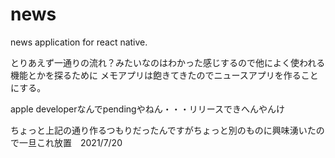 # news
news application for react native.

とりあえず一通りの流れ？みたいなのはわかった感じするので他によく使われる機能とかを探るために
メモアプリは飽きてきたのでニュースアプリを作ることにする。

apple developerなんでpendingやねん・・・リリースできへんやんけ

ちょっと上記の通り作るつもりだったんですがちょっと別のものに興味湧いたので一旦これ放置　2021/7/20
